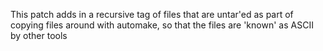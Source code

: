 This patch adds in a recursive tag of files that
are untar'ed as part of copying files around with 
automake, so that the files are 'known' as ASCII
by other tools
